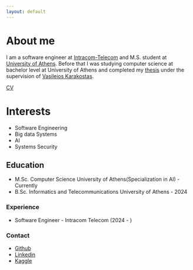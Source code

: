 ```yaml
---
layout: default
---
```


# About me
I am a software engineer at [Intracom-Telecom](https://www.intracom-telecom.com/) and M.S. student at [University of Athens](https://www.di.uoa.gr/cs). Before that I was studying computer science at bachelor level at University of Athens and completed my [thesis](https://pergamos.lib.uoa.gr/item/uoadl:3413200) under the supervision of [Vasileios Karakostas](https://cgi.di.uoa.gr/~vkarakos/).

[CV](assets/GMoulkiotis.pdf)

# Interests
- Software Engineering
- Big data Systems
- AI
- Systems Security

## Education
- M.Sc. Computer Science University of Athens(Specialization in AI) - Currently
- B.Sc. Informatics and Telecommunications University of Athens - 2024


### Experience

- Software Engineer - Intracom Telecom (2024 - )

### Contact
- [Github](https://github.com/gmoulk)
- [Linkedin](https://www.linkedin.com/in/grigoris-moulkiotis-48507a250/)
- [Kaggle](https://www.kaggle.com/grigoriosmoulkiotis/competitions)